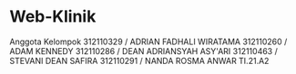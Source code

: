 # Web-Klinik
Anggota Kelompok
312110329 / ADRIAN FADHALI WIRATAMA
312110260 / ADAM KENNEDY
312110286 / DEAN ADRIANSYAH ASY'ARI
312110463 / STEVANI DEAN SAFIRA
312110291 / NANDA ROSMA ANWAR
TI.21.A2
